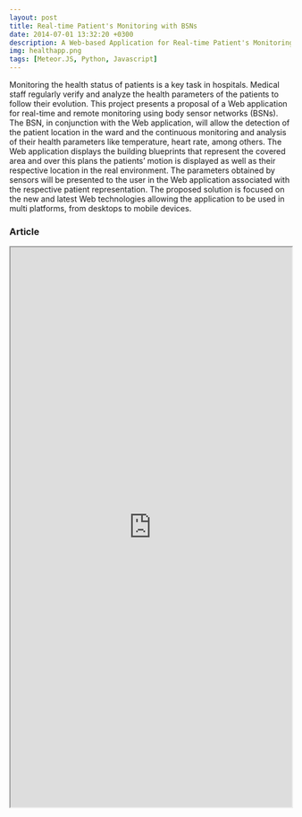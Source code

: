 ```yaml
---
layout: post
title: Real-time Patient's Monitoring with BSNs
date: 2014-07-01 13:32:20 +0300
description: A Web-based Application for Real-time Patient's Monitoring using Body Sensor Networks
img: healthapp.png
tags: [Meteor.JS, Python, Javascript]
---
```


Monitoring the health status of patients is a key task in hospitals. Medical staff regularly verify and analyze the health parameters of the patients to follow their evolution. This project presents a proposal of a Web application for real-time and remote monitoring using body sensor networks (BSNs). The BSN, in conjunction with the Web application, will allow the detection of the patient location in the ward and the continuous monitoring and analysis of their health parameters like temperature, heart rate, among others. The Web application displays the building blueprints that represent the covered area and over this plans the patients’ motion is displayed as well as their respective location in the real environment. The parameters obtained by sensors will be presented to the user in the Web application associated with the respective patient representation. The proposed solution is focused on the new and latest Web technologies allowing the application to be used in multi platforms, from desktops to mobile devices.


### Article

<iframe src="https://drive.google.com/file/d/1-wE6VWNQoaHFyw6xrtIFNTdFnth-bMpB/preview" width="100%" height="1000px"></iframe>
